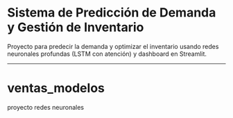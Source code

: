 # Sistema de Predicción de Demanda y Gestión de Inventario

Proyecto para predecir la demanda y optimizar el inventario usando redes neuronales profundas (LSTM con atención) y dashboard en Streamlit.

---

# ventas_modelos
proyecto redes neuronales
